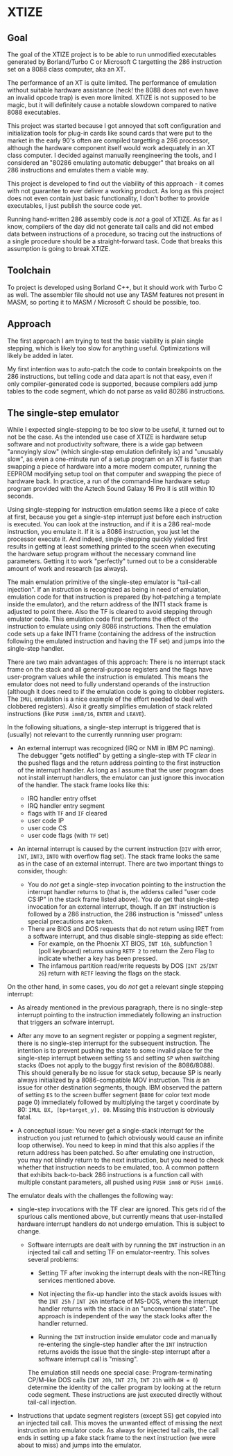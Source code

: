 XTIZE
=====

Goal
----

The goal of the XTIZE project is to be able to run unmodified executables generated
by Borland/Turbo C or Microsoft C targetting the 286 instruction set on a 8088 class
computer, aka an XT.

The performance of an XT is quite limited. The performance of emulation without
suitable hardware assistance (heck! the 8088 does not even have an invalid opcode
trap) is even more limited. XTIZE is not supposed to be magic, but it will definitely
cause a notable slowdown compared to native 8088 executables.

This project was started because I got annoyed that soft configuration and
initialization tools for plug-in cards like sound cards that were put to the
market in the early 90's often are compiled targetting a 286 processor, although
the hardware component itself would work adequately in an XT class computer. I
decided against manually reengineering the tools, and I considered an "80286 emulating
automatic debugger" that breaks on all 286 instructions and emulates them a viable way.

This project is developed to find out the viability of this approach - it comes with not
guarantee to ever deliver a working product. As long as this project does not even
contain just basic functionality, I don't bother to provide executables, I just publish
the source code yet.

Running hand-written 286 assembly code is *not* a goal of XTIZE. As far as I know, compilers
of the day did not generate tail calls and did not embed data between instructions of a
procedure, so tracing out the instructions of a single procedure should be a straight-forward
task. Code that breaks this assumption is going to break XTIZE.

Toolchain
---------

To project is developed using Borland C++, but it should work with Turbo C as well.
The assembler file should not use any TASM features not present in MASM, so porting
it to MASM / Microsoft C should be possible, too.

Approach
--------

The first approach I am trying to test the basic viability is plain single stepping,
which is likely too slow for anything useful. Optimizations will likely be added in later.

My first intention was to auto-patch the code to contain breakpoints on the 286 instructions,
but telling code and data apart is not that easy, even if only compiler-generated code is
supported, because compilers add jump tables to the code segment, which do not parse as valid
80286 instructions.

The single-step emulator
------------------------

While I expected single-stepping to be too slow to be useful, it turned out to not be the case.
As the intended use case of XTIZE is hardware setup software and not productivity software, there
is a wide gap between "annoyingly slow" (which single-step emulation definitely is) and "unusably slow",
as even a one-minute run of a setup program on an XT is faster than swapping a piece of hardware into
a more modern computer, running the EEPROM modifying setup tool on that computer and swapping the piece
of hardware back. In practice, a run of the command-line hardware setup program provided with the
Aztech Sound Galaxy 16 Pro II is still within 10 seconds.

Using single-stepping for instruction emulation seems like a piece of cake at first, because you get
a single-step interrupt just before each instruction is executed. You can look at the instruction, and
if it is a 286 real-mode instruction, you emulate it. If it is a 8086 instruction, you just let the
processor execute it. And indeed, single-stepping quickly yielded first results in getting at least
something printed to the sceen when executing the hardware setup program without the necessary command
line parameters. Getting it to work "perfectly" turned out to be a considerable amount of work and
research (as always).

The main emulation primitive of the single-step emulator is "tail-call injection". If an instruction
is recognized as being in need of emulation, emulation code for that instruction is prepared (by
hot-patching a template inside the emulator), and the return address of the INT1 stack frame is
adjusted to point there. Also the TF is cleared to avoid stepping through emulator code. This
emulation code first performs the effect of the instruction to emulate using only 8086 instructions.
Then the emulation code sets up a fake INT1 frame (containing the address of the instruction following
the emulated instruction and having the TF set) and jumps into the single-step handler.

There are two main advantages of this approach: There is no interrupt stack frame on the stack and
all general-purpose registers and the flags have user-program values while the instruction is emulated.
This means the emulator does not need to fully understand operands of the instruction (although it does
need to if the emulation code is going to clobber registers. The `IMUL` emulation is a nice example of
the effort needed to deal with clobbered registers). Also it greatly simplifies emulation of stack
related instructions (like `PUSH imm8/16`, `ENTER` and `LEAVE`).

In the following situations, a single-step interrupt is triggered that is (usually) not relevant to
the currently runnning user program:

 - An external interrupt was recognized (IRQ or NMI in IBM PC naming). The debugger "gets notified" by
   getting a single-step with TF *clear* in the pushed flags and the return address pointing to the first
   instruction of the interrupt handler. As long as I assume that the user program does not install
   interrupt handlers, the emulator can just ignore this invocation of the handler. The stack frame
   looks like this:

     - IRQ handler entry offset
     - IRQ handler entry segment
     - flags with `TF` and `IF` cleared
     - user code IP
     - user code CS
     - user code flags (with `TF` set)

 - An internal interrupt is caused by the current instruction (`DIV` with error, `INT`, `INT3`, `INTO` with
   overflow flag set). The stack frame looks the same as in the case of an external interrupt. There are two
   important things to consider, though:

     - You do *not* get a single-step invocation pointing to the instruction the interrupt handler returns
       to (that is, the adderss called "user code CS:IP" in the stack frame listed above). You *do* get
       that single-step invocation for an external interrupt, though. If an `INT` instruction is followed by
       a 286 instruction, the 286 instruction is "missed" unless special precautions are taken.
     - There are BIOS and DOS requests that do not return using IRET from a software interrupt, and thus
       disable single-stepping as side effect:
          - For example, on the Phoenix XT BIOS, `INT 16h`, subfunction 1 (poll keyboard) returns using
            `RETF 2` to return the Zero Flag to indicate whether a key has been pressed.
          - The infamous partition read/write requests by DOS (`INT 25`/`INT 26`) return with `RETF` leaving
            the flags on the stack.

On the other hand, in some cases, you do *not* get a relevant single stepping interrupt:

 - As already mentioned in the previous paragraph, there is no single-step interrupt pointing to the instruction
   immediately following an instruction that triggers an sofware interrupt.

 - After any move to an segment register or popping a segment register, there is no single-step interrupt for
   the subsequent instruction. The intention is to prevent pushing the state to some invalid place for the
   single-step interrupt between setting `SS` and setting `SP` when switching stacks (Does not apply to the buggy
   first revision of the 8086/8088). This should generally be no issue for stack setup, because SP is nearly always
   initialized by a 8086-compatible MOV instruction. This *is* an issue for other destination segments, though. IBM
   observed the pattern of setting `ES` to the screen buffer segment (`B800` for color text mode page 0) immediately
   followed by multiplying the target y coordinate by 80: `IMUL BX, [bp+target_y], 80`. Missing this instruction is
   obviously fatal.

 - A conceptual issue: You never get a single-stack interrupt for the instruction you just returned to (which obviously
   would cause an infinite loop otherwise). You need to keep in mind that this also applies if the return address has been
   patched. So after emulating one instruction, you may not blindly return to the next instruction, but you need to check
   whether that instruction needs to be emulated, too. A common pattern that exhibits back-to-back 286 instructions is
   a function call with multiple constant parameters, all pushed using `PUSH imm8` or `PUSH imm16`.

The emulator deals with the challenges the following way:

 - single-step invocations with the TF clear are ignored. This gets rid of the spurious calls mentioned above, but currently
   means that user-installed hardware interrupt handlers do not undergo emulation. This is subject to change.

   - Software interrupts are dealt with by running the `INT` instruction in an injected tail call and setting TF on
     emulator-reentry. This solves several problems:

     - Setting TF after invoking the interrupt deals with the non-IRETting services mentioned above.

     - Not injecting the fix-up handler into the stack avoids issues with the `INT 25h` / `INT 26h`
       interface of MS-DOS, where the interrupt handler returns with the stack in an "unconventional
       state". The approach is independent of the way the stack looks after the handler returned.

     - Running the `INT` instruction inside emulator code and manually re-entering the single-step
       handler after the `INT` instruction returns avoids the issue that the single-step interrupt
       after a software interrupt call is "missing".

     The emulation still needs one special case: Program-terminating CP/M-like DOS calls (`INT 20h`, `INT 27h`,
     `INT 21h` with `AH = 0`) determine the identity of the caller program by looking at the return code segment.
     These instructions are just executed directly without tail-call injection.

 - Instructions that update segment registers (except SS) get copyied into an injected tail call. This moves
   the unwanted effect of missing the next instruction into emulator code. As always for injected tail calls,
   the call ends in setting up a fake stack frame to the next instruction (we were about to miss) and jumps
   into the emulator.